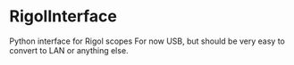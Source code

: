 # RigolInterface
Python interface for Rigol scopes
For now USB, but should be very easy to convert to LAN or anything else.
